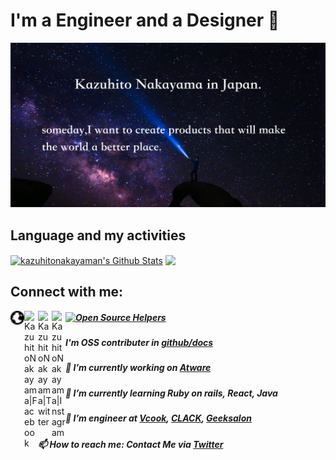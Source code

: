 # I'm a Engineer and a Designer 🙋‍
<img src="./images/Github_profile_img.png">

## Language and my activities
<a href="https://github.com/kazuhitonakayama">
  <img align="center" alt="kazuhitonakayaman's Github Stats" src="https://github-readme-stats.codestackr.vercel.app/api?username=kazuhitonakayama&show_icons=true&hide_border=true&count_private=true&include_all_commits=true&theme=radical" /></a>
<a href="https://github.com/kazuhitonakayama">
  <img align="center" src="https://github-readme-stats.anuraghazra1.vercel.app/api/top-langs/?username=kazuhitonakayama&hide_border=true&layout=compact&theme=radical" />
</a>

## Connect with me:

<img align="left" alt="KazuhitoNakayama" width="22px" src="https://raw.githubusercontent.com/iconic/open-iconic/master/svg/globe.svg" />
<img align="left" alt="KazuhitoNakayama|Facebook" width="22px" src="https://cdn.jsdelivr.net/npm/simple-icons@3.4.0/icons/facebook.svg" />
<img align="left" alt="KazuhitoNakayama|Twitter" width="22px" src="https://cdn.jsdelivr.net/npm/simple-icons@v3/icons/twitter.svg" />
<img align="left" alt="KazuhitoNakayama|Instagram" width="22px" src="https://cdn.jsdelivr.net/npm/simple-icons@v3/icons/instagram.svg" />

##### [![Open Source Helpers](https://www.codetriage.com/rails/rails/badges/users.svg)](https://www.codetriage.com/rails/rails)
##### I'm OSS contributer in [github/docs](https://github.com/github/docs/)
##### 🔭 I’m currently working on [Atware](https://www.atware.co.jp/)
##### 🌱 I’m currently learning Ruby on rails, React, Java
#####  👯 I’m engineer at [Vcook](https://vcook.jp/), [CLACK](https://clack.ne.jp/), [Geeksalon](https://geek-salon.com/)
#####  📫 How to reach me: Contact Me via [Twitter](https://twitter.com/facultyoflaw11)

